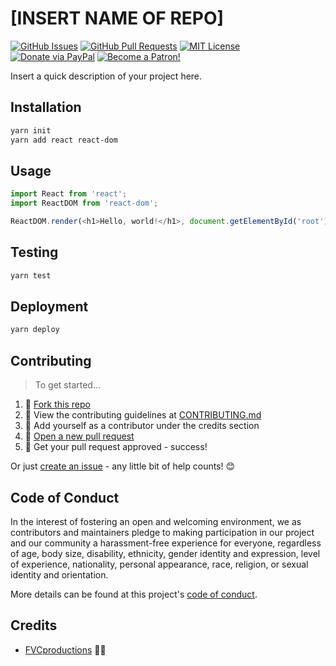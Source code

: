 # [INSERT NAME OF REPO]

[![GitHub Issues](https://img.shields.io/github/issues/fvcproductions/maintain-me.svg?style=flat-square)](https://github.com/fvcproductions/maintain-me/issues) [![GitHub Pull Requests](https://img.shields.io/github/issues-pr/fvcproductions/maintain-me.svg?style=flat-square)](https://github.com/fvcproductions/maintain-me/pulls) [![MIT License](https://img.shields.io/github/license/fvcproductions/maintain-me.svg?style=flat-square)](http://badges.mit-license.org) [![Donate via PayPal](https://img.shields.io/badge/Donate-PayPal-blue.svg?style=flat-square)](http://paypal.me/fvcproductions) [![Become a Patron!](https://img.shields.io/badge/Patreon-Become%20a%20Patron!-orange.svg?style=flat-square)](https://www.patreon.com/fvcproductions)

Insert a quick description of your project here.

## Installation

```bash
yarn init
yarn add react react-dom
```

## Usage

```javascript
import React from 'react';
import ReactDOM from 'react-dom';

ReactDOM.render(<h1>Hello, world!</h1>, document.getElementById('root'));
```

## Testing

```bash
yarn test
```

## Deployment

```bash
yarn deploy
```

## Contributing

> To get started...

1.  🍴 [Fork this repo](https://github.com/fvcproductions/maintain-me#fork-destination-box)
2.  🔨 View the contributing guidelines at [CONTRIBUTING.md](.github/CONTRIBUTING.md)
3.  👥 Add yourself as a contributor under the credits section
4.  🔧 [Open a new pull request](https://github.com/fvcproductions/maintain-me/compare)
5.  🎉 Get your pull request approved - success!

Or just [create an issue](https://github.com/fvcproductions/maintain-me/issues) - any little bit of help counts! 😊

## Code of Conduct

In the interest of fostering an open and welcoming environment, we as contributors and maintainers pledge to making participation in our project and our community a harassment-free experience for everyone, regardless of age, body size, disability, ethnicity, gender identity and expression, level of experience, nationality, personal appearance, race, religion, or sexual identity and orientation.

More details can be found at this project's [code of conduct](.github/CODE_OF_CONDUCT.md).

## Credits

* [FVCproductions](https://github.com/fvcproductions) 🍓🍫
